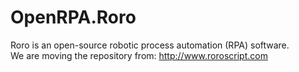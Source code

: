 # OpenRPA.Roro
Roro is an open-source robotic process automation (RPA) software.<BR>
We are moving the repository from: http://www.roroscript.com
